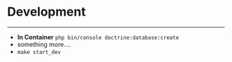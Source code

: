 # Development
----------

* **In Container** `php bin/console doctrine:database:create`
* something more....
* `make start_dev`